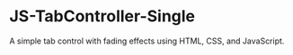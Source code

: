 # JS-TabController-Single
A simple tab control with fading effects using HTML, CSS, and JavaScript.
